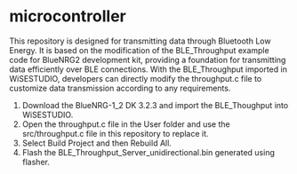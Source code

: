 # microcontroller  
This repository is designed for transmitting data through Bluetooth Low Energy. It is based on the modification of the BLE_Throughput example code for BlueNRG2 development kit, providing a foundation for transmitting data efficiently over BLE connections. With the BLE_Throughput imported in WiSESTUDIO, developers can directly modify the throughput.c file to customize data transmission according to any requirements.  

1. Download the BlueNRG-1_2 DK 3.2.3 and import the BLE_Thoughput into WiSESTUDIO.
2. Open the throughput.c file in the User folder and use the src/throughput.c file in this repository to replace it.  
3. Select Build Project and then Rebuild All.  
4. Flash the BLE_Throughput_Server_unidirectional.bin generated using flasher.  
